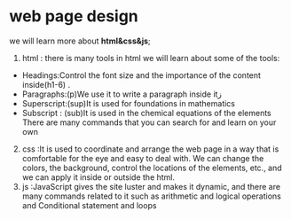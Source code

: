 # web page design
we will learn more about **html&css&js**;
1. html : there is many tools in html we will learn about some of the tools:
* Headings:Control the font size and the importance of the content inside(h1-6) .  
* Paragraphs:(p)We use it to write a paragraph inside itز
* Superscript:(sup)It is used for foundations in mathematics
* Subscript : (sub)It is used in the chemical equations of the elements
There are many commands that you can search for and learn on your own
2. css :It is used to coordinate and arrange the web page in a way that is comfortable for the eye and easy to deal with.
We can change the colors, the background, control the locations of the elements, etc., and we can apply it inside or outside the html.
3. js :JavaScript gives the site luster and makes it dynamic, and there are many commands related to it such as arithmetic and logical operations and Conditional statement and loops
